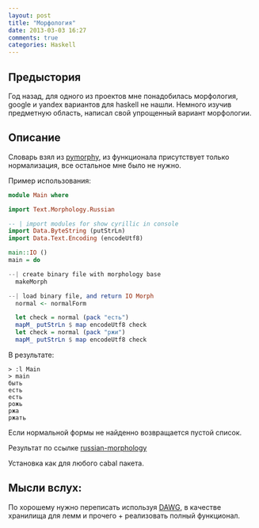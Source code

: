 ```yaml
---
layout: post
title: "Морфология"
date: 2013-03-03 16:27
comments: true
categories: Haskell 
---
```

Предыстория
-----------
Год назад, для одного из проектов мне понадобилась морфология, google и yandex вариантов для haskell не нашли.
Немного изучив предметную область, написал свой упрощенный вариант морфологии.

Описание
--------
Словарь взял из  [pymorphy](http://pythonhosted.org/pymorphy/), из функционала присутствует только нормализация, все остальное мне было не нужно.

Пример использования:
``` haskell 
module Main where

import Text.Morphology.Russian

-- | import modules for show cyrillic in console
import Data.ByteString (putStrLn)
import Data.Text.Encoding (encodeUtf8)

main::IO ()
main = do

--| create binary file with morphology base
  makeMorph

--| load binary file, and return IO Morph
  normal <- normalForm

  let check = normal (pack "есть")
  mapM_ putStrLn $ map encodeUtf8 check
  let check = normal (pack "ржи")
  mapM_ putStrLn $ map encodeUtf8 check

```

В результате:
``` 
> :l Main
> main
быть
есть
есть
рожь
ржа
ржать
```
Если нормальной формы не найденно возвращается пустой список.

Результат по ссылке [russian-morphology](http://github.com/chemist/russian-morphology)

Установка как для любого cabal пакета.

Мысли вслух:
-----------
По хорошему нужно переписать используя [DAWG](http://en.wikipedia.org/wiki/Directed_acyclic_word_graph), в качестве хранилища для лемм и прочего + реализовать полный функционал.


